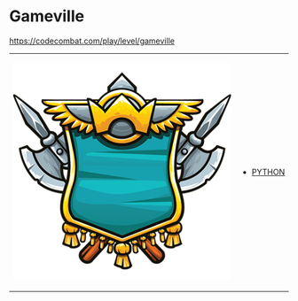 # Gameville

https://codecombat.com/play/level/gameville
<table>
<tr>
<td>

![Hero Picture](hero.png?raw=true "Hero Picture")

</td>
<td>
<ul>
<li>

[PYTHON](Gameville.py)

</li>
</td>
</tr>
<table>